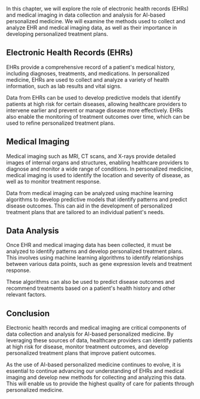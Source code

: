 
In this chapter, we will explore the role of electronic health records (EHRs) and medical imaging in data collection and analysis for AI-based personalized medicine. We will examine the methods used to collect and analyze EHR and medical imaging data, as well as their importance in developing personalized treatment plans.

Electronic Health Records (EHRs)
--------------------------------

EHRs provide a comprehensive record of a patient's medical history, including diagnoses, treatments, and medications. In personalized medicine, EHRs are used to collect and analyze a variety of health information, such as lab results and vital signs.

Data from EHRs can be used to develop predictive models that identify patients at high risk for certain diseases, allowing healthcare providers to intervene earlier and prevent or manage disease more effectively. EHRs also enable the monitoring of treatment outcomes over time, which can be used to refine personalized treatment plans.

Medical Imaging
---------------

Medical imaging such as MRI, CT scans, and X-rays provide detailed images of internal organs and structures, enabling healthcare providers to diagnose and monitor a wide range of conditions. In personalized medicine, medical imaging is used to identify the location and severity of disease, as well as to monitor treatment response.

Data from medical imaging can be analyzed using machine learning algorithms to develop predictive models that identify patterns and predict disease outcomes. This can aid in the development of personalized treatment plans that are tailored to an individual patient's needs.

Data Analysis
-------------

Once EHR and medical imaging data has been collected, it must be analyzed to identify patterns and develop personalized treatment plans. This involves using machine learning algorithms to identify relationships between various data points, such as gene expression levels and treatment response.

These algorithms can also be used to predict disease outcomes and recommend treatments based on a patient's health history and other relevant factors.

Conclusion
----------

Electronic health records and medical imaging are critical components of data collection and analysis for AI-based personalized medicine. By leveraging these sources of data, healthcare providers can identify patients at high risk for disease, monitor treatment outcomes, and develop personalized treatment plans that improve patient outcomes.

As the use of AI-based personalized medicine continues to evolve, it is essential to continue advancing our understanding of EHRs and medical imaging and develop new methods for collecting and analyzing this data. This will enable us to provide the highest quality of care for patients through personalized medicine.
